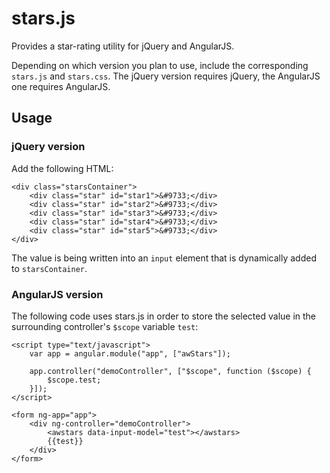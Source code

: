 # stars.js

Provides a star-rating utility for jQuery and AngularJS. 

Depending on which version you plan to use, include the corresponding `stars.js` and `stars.css`. The jQuery version requires jQuery, the AngularJS one requires AngularJS.

## Usage
### jQuery version
Add the following HTML:
```
<div class="starsContainer">
	<div class="star" id="star1">&#9733;</div>
	<div class="star" id="star2">&#9733;</div>
	<div class="star" id="star3">&#9733;</div>
	<div class="star" id="star4">&#9733;</div>
	<div class="star" id="star5">&#9733;</div>
</div>
```
The value is being written into an `input` element that is dynamically added to `starsContainer`.

### AngularJS version
The following code uses stars.js in order to store the selected value in the surrounding controller's `$scope` variable `test`:
```
<script type="text/javascript">
	var app = angular.module("app", ["awStars"]);

	app.controller("demoController", ["$scope", function ($scope) {
		$scope.test;
	}]);
</script>

<form ng-app="app">
	<div ng-controller="demoController">
		<awstars data-input-model="test"></awstars>
		{{test}}
	</div>
</form>
```
